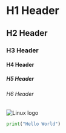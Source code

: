 # H1 Header
## H2 Header
### H3 Header
#### H4 Header
##### H5 Header
###### H6 Header

![Linux logo](https://1000logos.net/wp-content/uploads/2017/03/LINUX-LOGO.png)

```py
print("Hello World")
```
